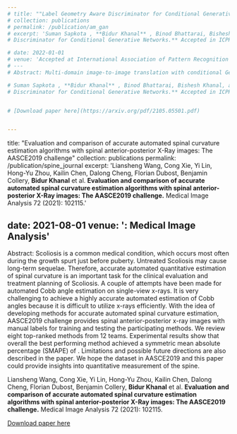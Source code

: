 ```yaml
---
# title: ""Label Geometry Aware Discriminator for Conditional Generative Networks."
# collection: publications
# permalink: /publication/am_gan
# excerpt: 'Suman Sapkota , **Bidur Khanal** , Binod Bhattarai, Bishesh Khanal, and Tae-Kyun Kim. **Label Geometry Aware
# Discriminator for Conditional Generative Networks.** Accepted in ICPR (2022) [ denotes equal contribution]'

# date: 2022-01-01
# venue: 'Accepted at International Association of Pattern Recognition 2022'
# ---
# Abstract: Multi-domain image-to-image translation with conditional Generative Adversarial Networks (GANs) can generate highly photo realistic images with desired target classes, yet these synthetic images have not always been helpful to improve downstream supervised tasks such as image classification. Improving downstream tasks with synthetic examples requires generating images with high fidelity to the unknown conditional distribution of the target class, which many labeled conditional GANs attempt to achieve by adding soft-max cross-entropy loss based auxiliary classifier in the discriminator. As recent studies suggest that the soft-max loss in Euclidean space of deep feature does not leverage their intrinsic angular distribution, we propose to replace this loss in auxiliary classifier with an additive angular margin (AAM) loss that takes benefit of the intrinsic angular distribution, and promotes intra-class compactness and inter-class separation to help generator synthesize high fidelity images. We validate our method on RaFD and CIFAR-100, two challenging face expression and natural image classification data set. Our method outperforms state-of-the-art methods in several different evaluation criteria including recently proposed GAN-train and GAN-test metrics designed to assess the impact of synthetic data on downstream classification task, assessing the usefulness in data augmentation for supervised tasks with prediction accuracy score and average confidence score, and the well known FID metric.

# Suman Sapkota , **Bidur Khanal** , Binod Bhattarai, Bishesh Khanal, and Tae-Kyun Kim. **Label Geometry Aware
# Discriminator for Conditional Generative Networks.** Accepted in ICPR (2022) [ denotes equal contribution]


# [Download paper here](https://arxiv.org/pdf/2105.05501.pdf)


---
```

title: "Evaluation and comparison of accurate automated spinal curvature estimation algorithms with spinal anterior-posterior X-Ray images: The AASCE2019 challenge"
collection: publications
permalink: /publication/spine_journal
excerpt: 'Liansheng Wang, Cong Xie, Yi Lin, Hong-Yu Zhou, Kailin Chen, Dalong Cheng, Florian Dubost, Benjamin Collery,
**Bidur Khanal** et al. **Evaluation and comparison of accurate automated spinal curvature estimation algorithms
with spinal anterior-posterior X-Ray images: The AASCE2019 challenge.** Medical Image Analysis 72 (2021):
102115.'

date: 2021-08-01
venue: ': Medical Image Analysis'
---
Abstract: Scoliosis is a common medical condition, which occurs most often during the growth spurt just before puberty. Untreated Scoliosis may cause long-term sequelae. Therefore, accurate automated quantitative estimation of spinal curvature is an important task for the clinical evaluation and treatment planning of Scoliosis. A couple of attempts have been made for automated Cobb angle estimation on single-view x-rays. It is very challenging to achieve a highly accurate automated estimation of Cobb angles because it is difficult to utilize x-rays efficiently. With the idea of developing methods for accurate automated spinal curvature estimation, AASCE2019 challenge provides spinal anterior-posterior x-ray images with manual labels for training and testing the participating methods. We review eight top-ranked methods from 12 teams. Experimental results show that overall the best performing method achieved a symmetric mean absolute percentage (SMAPE) of . Limitations and possible future directions are also described in the paper. We hope the dataset in AASCE2019 and this paper could provide insights into quantitative measurement of the spine.

Liansheng Wang, Cong Xie, Yi Lin, Hong-Yu Zhou, Kailin Chen, Dalong Cheng, Florian Dubost, Benjamin Collery,
**Bidur Khanal** et al. **Evaluation and comparison of accurate automated spinal curvature estimation algorithms
with spinal anterior-posterior X-Ray images: The AASCE2019 challenge.** Medical Image Analysis 72 (2021):
102115.

[Download paper here](https://www.sciencedirect.com/science/article/abs/pii/S1361841521001614)



